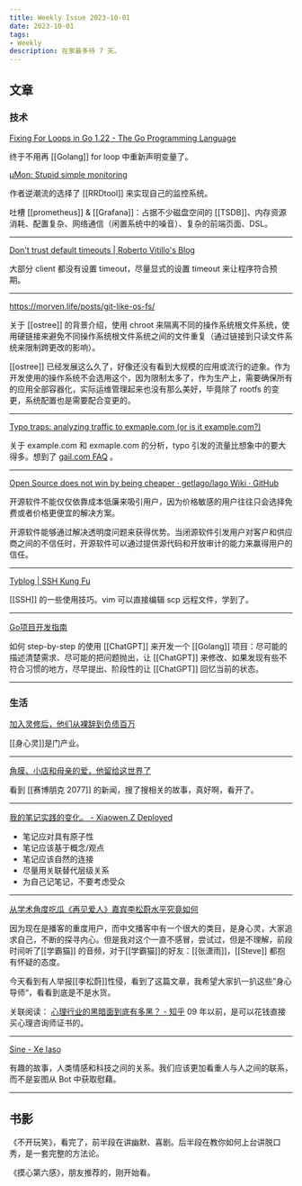 ```yaml
---
title: Weekly Issue 2023-10-01
date: 2023-10-01
tags:
- Weekly
description: 在家最多待 7 天。
---
```



## 文章

### 技术
[Fixing For Loops in Go 1.22 - The Go Programming Language](https://go.dev/blog/loopvar-preview)

终于不用再 [[Golang]] for loop 中重新声明变量了。

[μMon: Stupid simple monitoring](https://tomscii.sig7.se/2022/07/uMon-stupid-simple-monitoring)

作者逆潮流的选择了 [[RRDtool]] 来实现自己的监控系统。

吐槽 [[prometheus]] & [[Grafana]]：占据不少磁盘空间的 [[TSDB]]、内存资源消耗、配置复杂、网络通信（闲置系统中的噪音）、复杂的前端页面、DSL。

---
[Don't trust default timeouts | Roberto Vitillo's Blog](https://robertovitillo.com/default-timeouts/)

大部分 client 都没有设置 timeout，尽量显式的设置 timeout 来让程序符合预期。

---
https://morven.life/posts/git-like-os-fs/

关于 [[ostree]] 的背景介绍，使用 chroot 来隔离不同的操作系统根文件系统，使用硬链接来避免不同操作系统根文件系统之间的文件重复（通过链接到只读文件系统来限制跨更改的影响）。

[[ostree]] 已经发展这么久了，好像还没有看到大规模的应用或流行的迹象。作为开发使用的操作系统不会选用这个，因为限制太多了，作为生产上，需要确保所有的应用全部容器化，实际运维管理起来也没有那么美好，毕竟除了 rootfs 的变更，系统配置也是需要配合变更的。

---

[Typo traps: analyzing traffic to exmaple.com (or is it example.com?)](https://blog.cloudflare.com/typo-traps-analyzing-traffic-to-exmaple-com-or-is-it-example-com/)

关于 example.com 和 exmaple.com 的分析，typo 引发的流量比想象中的要大得多。想到了 [gail.com FAQ](https://gail.com/) 。

---

[Open Source does not win by being cheaper · getlago/lago Wiki · GitHub](https://github.com/getlago/lago/wiki/Open-Source-does-not-win-by-being-cheaper)

开源软件不能仅仅依靠成本低廉来吸引用户，因为价格敏感的用户往往只会选择免费或者价格更便宜的解决方案。

开源软件能够通过解决透明度问题来获得优势。当闭源软件引发用户对客户和供应商之间的不信任时，开源软件可以通过提供源代码和开放审计的能力来赢得用户的信任。

---

[Tyblog | SSH Kung Fu](https://blog.tjll.net/ssh-kung-fu/)

[[SSH]] 的一些使用技巧。vim 可以直接编辑 scp 远程文件，学到了。

---

[Go项目开发指南](https://chat.openai.com/share/8ac0aeec-d862-4c55-a466-95c404e0946f)

如何 step-by-step 的使用 [[ChatGPT]] 来开发一个 [[Golang]] 项目：尽可能的描述清楚需求、尽可能的把问题抛出，让 [[ChatGPT]] 来修改、如果发现有些不符合习惯的地方，尽早提出、阶段性的让 [[ChatGPT]] 回忆当前的状态。

---

### 生活
[加入灵修后，他们从裸辞到负债百万](https://mp.weixin.qq.com/s/qUZ-Otm22kD0svjt6dwANQ)

[[身心灵]]是门产业。

---

[角膜、小店和母亲的爱，他留给这世界了](https://mp.weixin.qq.com/s/qDgSz27GdB67vEpEP538sA)

看到 [[赛博朋克 2077]] 的新闻，搜了搜相关的故事，真好啊，看开了。

---

[我的笔记实践的变化。 - Xiaowen.Z Deployed](https://xiaowenz.com/blog/2023/09/my-noting-practice/)

* 笔记应对具有原子性
* 笔记应该基于概念/观点
* 笔记应该自然的连接
* 尽量用关联替代层级关系
* 为自己记笔记，不要考虑受众

---

[从学术角度吃瓜《再见爱人》嘉宾李松蔚水平究竟如何](https://web.archive.org/web/20230929071321/https://www.douban.com/note/854436565/?_i=5971573jowl3CC)

因为现在是播客的重度用户，而中文播客中有一个很大的类目，是身心灵，大家追求自己，不断的探寻内心。但是我对这个一直不感冒，尝试过，但是不理解，前段时间听了[[学霸猫]] 的音频，对于[[学霸猫]]的好友：[[张潇雨]]，[[Steve]] 都抱有怀疑的态度。

今天看到有人举报[[李松蔚]]性侵，看到了这篇文章，我希望大家扒一扒这些”身心导师“，看看到底是不是水货。

关联阅读：
    [心理行业的黑暗面到底有多黑？ - 知乎](https://www.zhihu.com/question/24082424/answer/104443213)
    09 年以前，是可以花钱直接买心理咨询师证书的。

---


[Sine - Xe Iaso](https://xeiaso.net/blog/sine/)

有趣的故事，人类情感和科技之间的关系。我们应该更加看重人与人之间的联系，而不是妄图从 Bot 中获取慰藉。

---

## 书影

《不开玩笑》，看完了，前半段在讲幽默、喜剧。后半段在教你如何上台讲脱口秀，是一套完整的方法论。

《摸心第六感》，朋友推荐的，刚开始看。